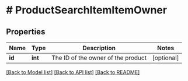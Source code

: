 # # ProductSearchItemItemOwner

## Properties

Name | Type | Description | Notes
------------ | ------------- | ------------- | -------------
**id** | **int** | The ID of the owner of the product | [optional]

[[Back to Model list]](../README.md#documentation-for-models) [[Back to API list]](../README.md#documentation-for-api-endpoints) [[Back to README]](../README.md)
